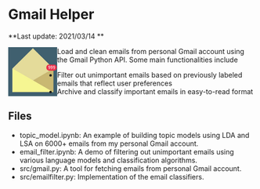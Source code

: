 # Gmail Helper

**Last update: 2021/03/14 **

<img align="left" width="100" height="100" src="https://github.com/shuiyao/gmail_helper/blob/main/figures/stressful.png">

Load and clean emails from personal Gmail account using the Gmail Python API. Some main functionalities include
- Filter out unimportant emails based on previously labeled emails that reflect user preferences
- Archive and classify important emails in easy-to-read format

## Files
- topic_model.ipynb: An example of building topic models using LDA and LSA on 6000+ emails from my personal Gmail account.
- email_filter.ipynb: A demo of filtering out unimportant emails using various language models and classification algorithms.
- src/gmail.py: A tool for fetching emails from personal Gmail account.
- src/emailfilter.py: Implementation of the email classifiers.
